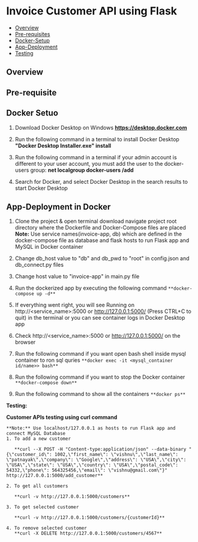 #  Invoice Customer API using Flask

- [Overview](#overview)
- [Pre-requisites](#pre-requisites)
- [Docker-Setup](#docker-setup)
- [App-Deployment](#App-deployment)
- [Testing](#Testing)

## Overview 

## Pre-requisite 

## Docker Setuo

1. Download Docker Desktop on Windows
    **https://desktop.docker.com**
    
2. Run the following command in a terminal to install Docker Desktop
    **"Docker Desktop Installer.exe" install**
    
3. Run the following command in a terminal if your admin account is different to your user account, you must add the user to the docker-users group:
    **net localgroup docker-users <user> /add**
   
4. Search for Docker, and select Docker Desktop in the search results to start Docker Desktop

   
## App-Deployment in Docker
1. Clone the project & open terminal download navigate project root directory where the Dockerfile and Docker-Compose files are placed
**Note:** Use service names(invoice-app, db) which are defined in the docker-compose file as database and flask hosts to run Flask app and MySQL in Docker container
2. Change db_host value to "db" and db_pwd to "root" in config.json and db_connect.py files
3. Change host value to "invoice-app" in main.py file
4. Run the dockerized app by executing the following command
```**docker-compose up -d**```

5. If everything went right, you will see Running on http://<service_name>:5000 or http://127.0.0.1:5000/ (Press CTRL+C to quit) in the terminal or you can see container logs in Docker Desktop app
6. Check http://<service_name>:5000 or http://127.0.0.1:5000/ on the browser
7. Run the following command if you want open bash shell inside mysql container to ron sql quries
      ``` **docker exec -it <mysql_container id/name>> bash** ```
   
8. Run the following command if you want to stop the Docker container
        ``` **docker-compose down** ```
   
9. Run the following command to show all the containers
     ``` **docker ps** ```
   
**Testing:** 

**Customer APIs testing using curl command**
 ```
**Note:** Use localhost/127.0.0.1 as hosts to run Flask app and connect MySQL Database
1. To add a new customer

    **curl --X POST -H "Content-type:application/json" --data-binary "{\"customer_id\": 1002,\"first_name\": \"vishnu\",\"last_name\": \"patnayak\",\"company\": \"Google\",\"address\": \"USA\",\"city\": \"USA\",\"state\": \"USA\",\"country\": \"USA\",\"postal_code\": 54332,\"phone\": 564325456,\"email\": \"vishnu@gmail.com\"}" http://127.0.0.1:5000/add_customer**
    
2. To get all customers

    **curl -v http://127.0.0.1:5000/customers**
  
3. To get selected customer

    **curl -v http://127.0.0.1:5000/customers/{customerId}**
 
4. To remove selected customer
    **curl -X DELETE http://127.0.0.1:5000/customers/4567**
```   
